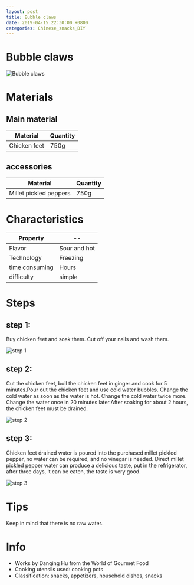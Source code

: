 ```yaml
---
layout: post
title: Bubble claws
date: 2019-04-15 22:30:00 +0800
categories: Chinese_snacks_DIY
---
```


# Bubble claws

![Bubble claws]({{site.baseurl}}/img/418137/418137.jpg)

# Materials


## Main material

Material|Quantity
--|--
Chicken feet|750g

## accessories

Material|Quantity
--|--
Millet pickled peppers|750g

# Characteristics

Property|--
--|--
Flavor|Sour and hot
Technology|Freezing
time consuming|Hours
difficulty|simple

# Steps

## step 1:

Buy chicken feet and soak them. Cut off your nails and wash them.

![step 1]({{site.baseurl}}/img/418137/1.jpg)

## step 2:

Cut the chicken feet, boil the chicken feet in ginger and cook for 5 minutes.Pour out the chicken feet and use cold water bubbles. Change the cold water as soon as the water is hot. Change the cold water twice more. Change the water once in 20 minutes later.After soaking for about 2 hours, the chicken feet must be drained.

![step 2]({{site.baseurl}}/img/418137/2.jpg)

## step 3:

Chicken feet drained water is poured into the purchased millet pickled pepper, no water can be required, and no vinegar is needed. Direct millet pickled pepper water can produce a delicious taste, put in the refrigerator, after three days, it can be eaten, the taste is very good.

![step 3]({{site.baseurl}}/img/418137/3.jpg)

# Tips

Keep in mind that there is no raw water.

# Info

- Works by Danqing Hu from the World of Gourmet Food
- Cooking utensils used: cooking pots
- Classification: snacks, appetizers, household dishes, snacks